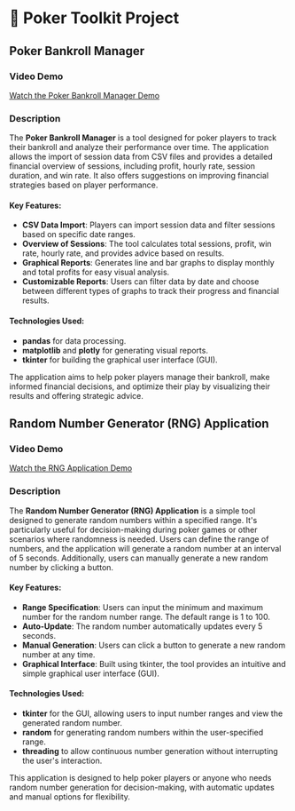 # 💎 Poker Toolkit Project

## Poker Bankroll Manager

### Video Demo
[Watch the Poker Bankroll Manager Demo](https://youtu.be/GI0vrOjS7hU?si=RhnziVmrS3XnpVHw)

### Description
The **Poker Bankroll Manager** is a tool designed for poker players to track their bankroll and analyze their performance over time. The application allows the import of session data from CSV files and provides a detailed financial overview of sessions, including profit, hourly rate, session duration, and win rate. It also offers suggestions on improving financial strategies based on player performance.

#### Key Features:
- **CSV Data Import**: Players can import session data and filter sessions based on specific date ranges.
- **Overview of Sessions**: The tool calculates total sessions, profit, win rate, hourly rate, and provides advice based on results.
- **Graphical Reports**: Generates line and bar graphs to display monthly and total profits for easy visual analysis.
- **Customizable Reports**: Users can filter data by date and choose between different types of graphs to track their progress and financial results.

#### Technologies Used:
- **pandas** for data processing.
- **matplotlib** and **plotly** for generating visual reports.
- **tkinter** for building the graphical user interface (GUI).

The application aims to help poker players manage their bankroll, make informed financial decisions, and optimize their play by visualizing their results and offering strategic advice.

## Random Number Generator (RNG) Application

### Video Demo
[Watch the RNG Application Demo](https://www.youtube.com/watch?v=GI0vrOjS7hU&ab_channel=%C3%81rp%C3%A1dDemeter)

### Description
The **Random Number Generator (RNG) Application** is a simple tool designed to generate random numbers within a specified range. It's particularly useful for decision-making during poker games or other scenarios where randomness is needed. Users can define the range of numbers, and the application will generate a random number at an interval of 5 seconds. Additionally, users can manually generate a new random number by clicking a button.

#### Key Features:
- **Range Specification**: Users can input the minimum and maximum number for the random number range. The default range is 1 to 100.
- **Auto-Update**: The random number automatically updates every 5 seconds.
- **Manual Generation**: Users can click a button to generate a new random number at any time.
- **Graphical Interface**: Built using tkinter, the tool provides an intuitive and simple graphical user interface (GUI).

#### Technologies Used:
- **tkinter** for the GUI, allowing users to input number ranges and view the generated random number.
- **random** for generating random numbers within the user-specified range.
- **threading** to allow continuous number generation without interrupting the user's interaction.

This application is designed to help poker players or anyone who needs random number generation for decision-making, with automatic updates and manual options for flexibility.
